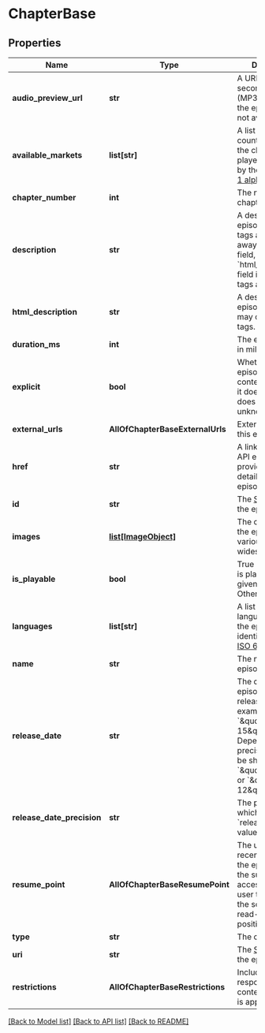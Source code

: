 # ChapterBase

## Properties
Name | Type | Description | Notes
------------ | ------------- | ------------- | -------------
**audio_preview_url** | **str** | A URL to a 30 second preview (MP3 format) of the episode. &#x60;null&#x60; if not available.  | 
**available_markets** | **list[str]** | A list of the countries in which the chapter can be played, identified by their [ISO 3166-1 alpha-2](http://en.wikipedia.org/wiki/ISO_3166-1_alpha-2) code.  | [optional] 
**chapter_number** | **int** | The number of the chapter  | 
**description** | **str** | A description of the episode. HTML tags are stripped away from this field, use &#x60;html_description&#x60; field in case HTML tags are needed.  | 
**html_description** | **str** | A description of the episode. This field may contain HTML tags.  | 
**duration_ms** | **int** | The episode length in milliseconds.  | 
**explicit** | **bool** | Whether or not the episode has explicit content (true &#x3D; yes it does; false &#x3D; no it does not OR unknown).  | 
**external_urls** | **AllOfChapterBaseExternalUrls** | External URLs for this episode.  | 
**href** | **str** | A link to the Web API endpoint providing full details of the episode.  | 
**id** | **str** | The [Spotify ID](/documentation/web-api/concepts/spotify-uris-ids) for the episode.  | 
**images** | [**list[ImageObject]**](ImageObject.md) | The cover art for the episode in various sizes, widest first.  | 
**is_playable** | **bool** | True if the episode is playable in the given market. Otherwise false.  | 
**languages** | **list[str]** | A list of the languages used in the episode, identified by their [ISO 639-1](https://en.wikipedia.org/wiki/ISO_639) code.  | 
**name** | **str** | The name of the episode.  | 
**release_date** | **str** | The date the episode was first released, for example &#x60;\&quot;1981-12-15\&quot;&#x60;. Depending on the precision, it might be shown as &#x60;\&quot;1981\&quot;&#x60; or &#x60;\&quot;1981-12\&quot;&#x60;.  | 
**release_date_precision** | **str** | The precision with which &#x60;release_date&#x60; value is known.  | 
**resume_point** | **AllOfChapterBaseResumePoint** | The user&#x27;s most recent position in the episode. Set if the supplied access token is a user token and has the scope &#x27;user-read-playback-position&#x27;.  | 
**type** | **str** | The object type.  | 
**uri** | **str** | The [Spotify URI](/documentation/web-api/concepts/spotify-uris-ids) for the episode.  | 
**restrictions** | **AllOfChapterBaseRestrictions** | Included in the response when a content restriction is applied.  | [optional] 

[[Back to Model list]](../README.md#documentation-for-models) [[Back to API list]](../README.md#documentation-for-api-endpoints) [[Back to README]](../README.md)

